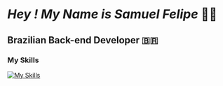 # *Hey ! My Name is Samuel Felipe* 👋🏽

## Brazilian Back-end Developer 🇧🇷

### My Skills
 [![My Skills](https://skillicons.dev/icons?i=php,laravel,html,css,js,bootstrap,react,vue,git,github,py,java,mysql,sqlite,yarn,linux,bash&theme=dark)](https://skillicons.dev)
